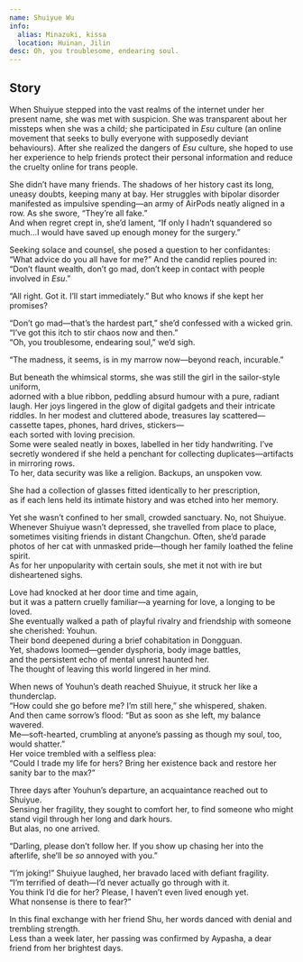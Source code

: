 ```yaml
---
name: Shuiyue Wu
info:
  alias: Minazuki, kissa
  location: Huinan, Jilin
desc: Oh, you troublesome, endearing soul.
---
```


## Story

When Shuiyue stepped into the vast realms of the internet under her present name, she was met with suspicion.
She was transparent about her missteps when she was a child; she participated in *Esu* culture (an online movement that seeks to bully everyone with supposedly deviant behaviours).
After she realized the dangers of *Esu* culture, she hoped to use her experience to help friends protect their personal information and reduce the cruelty online for trans people.

She didn’t have many friends.
The shadows of her history cast its long, uneasy doubts, keeping many at bay.
Her struggles with bipolar disorder manifested as impulsive spending—an army of AirPods neatly aligned in a row.
As she swore, “They’re all fake.”  
And when regret crept in, she’d lament,
“If only I hadn’t squandered so much…I would have saved up enough money for the surgery.”

Seeking solace and counsel, she posed a question to her confidantes:  
“What advice do you all have for me?”
And the candid replies poured in:  
“Don’t flaunt wealth, don’t go mad, don’t keep in contact with people involved in *Esu*.”

“All right. Got it. I’ll start immediately.”
But who knows if she kept her promises?

“Don’t go mad—that’s the hardest part,”
she’d confessed with a wicked grin.
“I’ve got this itch to stir chaos now and then.”  
“Oh, you troublesome, endearing soul,” we’d sigh.

“The madness, it seems, is in my marrow now—beyond reach, incurable.”  

But beneath the whimsical storms, she was still the girl in the sailor-style uniform,  
adorned with a blue ribbon, peddling absurd humour with a pure, radiant laugh.
Her joys lingered in the glow of digital gadgets and their intricate riddles.
In her modest and cluttered abode, treasures lay scattered—cassette tapes, phones, hard drives, stickers—  
each sorted with loving precision.  
Some were sealed neatly in boxes, labelled in her tidy handwriting.
I’ve secretly wondered if she held a penchant for collecting duplicates—artifacts in mirroring rows.  
To her, data security was like a religion. Backups, an unspoken vow.

She had a collection of glasses fitted identically to her prescription,  
as if each lens held its intimate history and was etched into her memory.  

Yet she wasn’t confined to her small, crowded sanctuary. No, not Shuiyue.  
Whenever Shuiyue wasn’t depressed, she travelled from place to place, sometimes visiting friends in distant Changchun.
Often, she’d parade photos of her cat with unmasked pride—though her family loathed the feline spirit.  
As for her unpopularity with certain souls, she met it not with ire but disheartened sighs.

Love had knocked at her door time and time again,  
but it was a pattern cruelly familiar—a yearning for love, a longing to be loved.  
She eventually walked a path of playful rivalry and friendship with someone she cherished: Youhun.  
Their bond deepened during a brief cohabitation in Dongguan.  
Yet, shadows loomed—gender dysphoria, body image battles,  
and the persistent echo of mental unrest haunted her.  
The thought of leaving this world lingered in her mind.

When news of Youhun’s death reached Shuiyue, it struck her like a thunderclap.  
“How could she go before me? I’m still here,” she whispered, shaken.  
And then came sorrow’s flood: “But as soon as she left, my balance wavered.  
Me—soft-hearted, crumbling at anyone’s passing as though my soul, too, would shatter.”  
Her voice trembled with a selfless plea:  
“Could I trade my life for hers? Bring her existence back and restore her sanity bar to the max?”  

Three days after Youhun’s departure, an acquaintance reached out to Shuiyue.  
Sensing her fragility, they sought to comfort her, to find someone who might stand vigil through her long and dark hours.  
But alas, no one arrived.  

“Darling, please don’t follow her. If you show up chasing her into the afterlife, she’ll be *so* annoyed with you.”  

“I’m joking!” Shuiyue laughed, her bravado laced with defiant fragility.  
“I’m terrified of death—I’d never actually go through with it.  
You think I’d die for her? Please, I haven’t even lived enough yet.  
What nonsense is there to fear?”  

In this final exchange with her friend Shu, her words danced with denial and trembling strength.  
Less than a week later, her passing was confirmed by Aypasha, a dear friend from her brightest days.  
